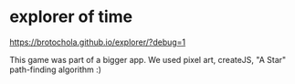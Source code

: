 # explorer of time
https://brotochola.github.io/explorer/?debug=1

This game was part of a bigger app. We used pixel art, createJS, "A Star" path-finding algorithm :)
